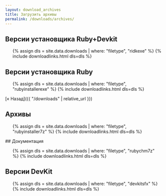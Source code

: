 ```yaml
---
layout: download_archives
title: Загрузить архивы
permalink: /downloads/archives/
---
```


<div>
<div class="span-8 border" markdown="1">

## Версии установщика Ruby+Devkit

<ul>
  {% assign dls = site.data.downloads | where: "filetype", "ridkexe" %}
  {% include downloadlinks.html dls=dls %}
</ul>

## Версии установщика Ruby

<ul>
  {% assign dls = site.data.downloads | where: "filetype", "rubyinstallerexe" %}
  {% include downloadlinks.html dls=dls %}
</ul>

[« Назад]({{ "/downloads" | relative_url }})
</div>
<div class="span-8 border" markdown="1">

## Архивы
<ul>
  {% assign dls = site.data.downloads | where: "filetype", "rubyinstaller7z" %}
  {% include downloadlinks.html dls=dls %}
</ul>
</div>


<div class="span-8 last" markdown="1">
## Документация
<ul>
  {% assign dls = site.data.downloads | where: "filetype", "rubychm7z" %}
  {% include downloadlinks.html dls=dls %}
</ul>

## Версии DevKit
<ul>
  {% assign dls = site.data.downloads | where: "filetype", "devkitsfx" %}
  {% include downloadlinks.html dls=dls %}
</ul>
</div>
</div>
